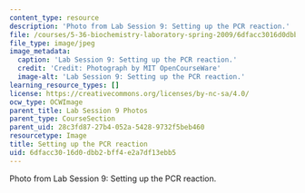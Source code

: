 ```yaml
---
content_type: resource
description: 'Photo from Lab Session 9: Setting up the PCR reaction.'
file: /courses/5-36-biochemistry-laboratory-spring-2009/6dfacc3016d0dbb2bff4e2a7df13ebb5_Lab9_1.jpg
file_type: image/jpeg
image_metadata:
  caption: 'Lab Session 9: Setting up the PCR reaction.'
  credit: 'Credit: Photograph by MIT OpenCourseWare'
  image-alt: 'Lab Session 9: Setting up the PCR reaction.'
learning_resource_types: []
license: https://creativecommons.org/licenses/by-nc-sa/4.0/
ocw_type: OCWImage
parent_title: Lab Session 9 Photos
parent_type: CourseSection
parent_uid: 28c3fd87-27b4-052a-5428-9732f5beb460
resourcetype: Image
title: Setting up the PCR reaction
uid: 6dfacc30-16d0-dbb2-bff4-e2a7df13ebb5
---
```

Photo from Lab Session 9: Setting up the PCR reaction.